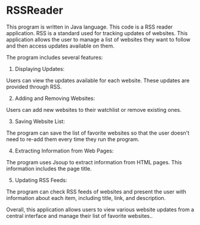 # RSSReader 
This program is written in Java language. 
This code is a RSS reader application. RSS is a standard used for tracking updates of websites. This application allows the user to manage a list of websites they want to follow and then access updates available on them.

The program includes several features:

1.    Displaying Updates:

 Users can view the updates available for each website. These updates are provided through RSS.

2.    Adding and Removing Websites:

   Users can add new websites to their watchlist or remove existing ones.

3.   Saving Website List: 

  The program can save the list of favorite websites so that the user doesn't need to re-add them every time they run the program.

 4.  Extracting Information from Web Pages:
   
  The program uses Jsoup to extract information from HTML pages. This information includes the page title.

 5.   Updating RSS Feeds:
  
  The program can check RSS feeds of websites and present the user with information about each item, including title, link, and description.

 Overall, this application allows users to view various website updates from a central interface and manage their list of favorite websites..

